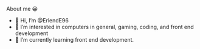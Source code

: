 About me 😀


- 👋 Hi, I’m @ErlendE96
- 👀 I’m interested in computers in general, gaming, coding, and front end development
- 🌱 I’m currently learning front end development.


<!---
ErlendE96/ErlendE96 is a ✨ special ✨ repository because its `README.md` (this file) appears on your GitHub profile.
You can click the Preview link to take a look at your changes.
--->
